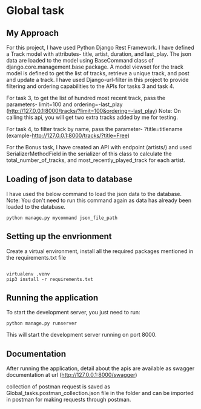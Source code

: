 # Global task


## My Approach
For this project, I have used Python Django Rest Framework. I have defined a Track model with attributes- title, artist, duration, and last_play. The json data are loaded to the model using BaseCommand class of django.core.management.base package. A model viewset for the track model is defined to get the list of tracks, retrieve a unique track, and post and update a track. I have used Django-url-filter in this project to provide filtering and ordering capabilities to the APIs for tasks 3 and task 4.<br/>

For task 3, to get the list of hundred most recent track, pass the parameters- limit=100 and ordering=-last_play (http://127.0.0.1:8000/tracks/?limit=100&ordering=-last_play)
Note: On calling this api, you will get two extra tracks added by me for testing.</br>

For task 4, to filter track by name, pass the parameter- ?title=titlename (example-http://127.0.0.1:8000/tracks/?title=Free)</br>

 For the Bonus task, I have created an API with endpoint (artists/) and used SerializerMethodField in the serializer of this class to calculate the total_number_of_tracks, and most_recently_played_track for each artist.

## Loading of json data to database

I have used the below command to load the json data to the database.</br> Note: You don't need to run this command again as data has already been loaded to the database.

 ```
 python manage.py mycommand json_file_path

 ```


## Setting up the envrionment
Create a virtual environment, install all the required packages mentioned in the requirements.txt file

```

virtualenv .venv
pip3 install -r requirements.txt

```

## Running the application


To start the development server, you just need to run: 

```
python manage.py runserver

```

This will start the development server running on port 8000. 


## Documentation
After running the application, detail about the apis are available as swagger documentation at url (http://127.0.0.1:8000/swagger)

collection of postman request is saved as Global_tasks.postman_collection.json file in the folder and can be imported in postman for making requests through postman. 

  
